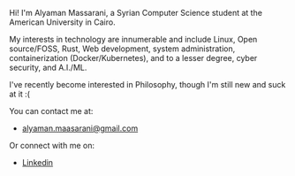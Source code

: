Hi! I'm Alyaman Massarani, a Syrian Computer Science student at the American University in Cairo.

My interests in technology are innumerable and include Linux, Open source/FOSS, Rust, Web development, system administration, containerization (Docker/Kubernetes),
and to a lesser degree, cyber security, and A.I./ML.

I've recently become interested in Philosophy, though I'm still new and suck at it :(

You can contact me at:
- alyaman.maasarani@gmail.com

Or connect with me on:
- [Linkedin](https://www.linkedin.com/in/alyaman-maasarani-2b4814197/)

<!---
AlyamanMas/AlyamanMas is a ✨ special ✨ repository because its `README.md` (this file) appears on your GitHub profile.
You can click the Preview link to take a look at your changes.
--->
